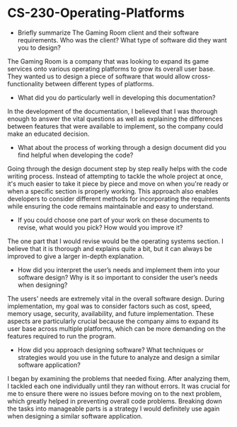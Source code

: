 # CS-230-Operating-Platforms
- Briefly summarize The Gaming Room client and their software requirements. Who was the client? What type of software did they want you to design?

The Gaming Room is a company that was looking to expand its game services onto various operating platforms to grow its overall user base. They wanted us to design a piece of software that would allow cross-functionality between different types of platforms.

- What did you do particularly well in developing this documentation?

In the development of the documentation, I believed that I was thorough enough to answer the vital questions as well as explaining the differences between features that were available to implement, so the company could make an educated decision.

- What about the process of working through a design document did you find helpful when developing the code?

Going through the design document step by step really helps with the code writing process. Instead of attempting to tackle the whole project at once, it's much easier to take it piece by piece and move on when you're ready or when a specific section is properly working. This approach also enables developers to consider different methods for incorporating the requirements while ensuring the code remains maintainable and easy to understand.

- If you could choose one part of your work on these documents to revise, what would you pick? How would you improve it?

The one part that I would revise would be the operating systems section. I believe that it is thorough and explains quite a bit, but it can always be improved to give a larger in-depth explanation.

- How did you interpret the user’s needs and implement them into your software design? Why is it so important to consider the user’s needs when designing?

The users' needs are extremely vital in the overall software design. During implementation, my goal was to consider factors such as cost, speed, memory usage, security, availability, and future implementation. These aspects are particularly crucial because the company aims to expand its user base across multiple platforms, which can be more demanding on the features required to run the program.

- How did you approach designing software? What techniques or strategies would you use in the future to analyze and design a similar software application?

I began by examining the problems that needed fixing. After analyzing them, I tackled each one individually until they ran without errors. It was crucial for me to ensure there were no issues before moving on to the next problem, which greatly helped in preventing overall code problems. Breaking down the tasks into manageable parts is a strategy I would definitely use again when designing a similar software application.

